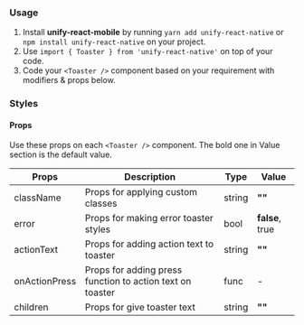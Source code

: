 ### Usage

1. Install **unify-react-mobile** by running `yarn add unify-react-native` or `npm install unify-react-native` on your project.
2. Use `import { Toaster } from 'unify-react-native'` on top of your code.
3. Code your `<Toaster />` component based on your requirement with modifiers & props below.



### Styles

#### Props

Use these props on each `<Toaster />` component. The bold one in Value section is the default value.

| Props            | Description                         | Type            | Value
|---------------------|----------------------------------|-----------------|---------------------|
| className   | Props for applying custom classes   | string            | **""**
| error   | Props for making error toaster styles   | bool            | **false**, true
| actionText   | Props for adding action text to toaster   | string            | **""**
| onActionPress   | Props for adding press function to action text on toaster   | func            | -
| children   | Props for give toaster text   | string            | **""**